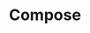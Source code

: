 ---
codehost: https://github.com/bdadam/OptimizedWebfontLoading
facebook: https://facebook.com/composeio
googleplus: https://plus.google.com/+ComposeIo
linkedin: https://linkedin.com/company/composeio
logohandle: compose
sort: compose
title: Compose
twitter: https://x.com/composeio
website: https://www.compose.com/
wikipedia: https://en.wikipedia.org/wiki/Compose.io
youtube: https://youtube.com/composeio
---